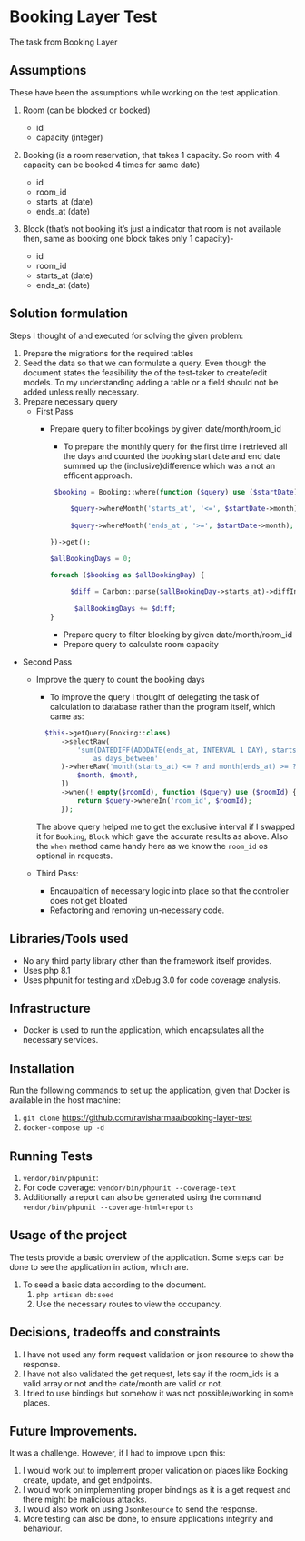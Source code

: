 # Booking Layer Test

The task from Booking Layer

## Assumptions
These have been the assumptions while working on the test application.
1. Room (can be blocked or booked)
   - id
   - capacity (integer)
2. Booking (is a room reservation, that takes 1 capacity. So room with 4 capacity can be booked 4 times for same date)
   - id
   - room_id
   - starts_at (date)
   - ends_at (date)
   
3. Block (that’s not booking it’s just a indicator that room is not available then, same as booking  one block takes only 1 capacity)-
   - id
   - room_id
   - starts_at (date)
   - ends_at (date)



## Solution formulation

Steps I thought of and executed for solving the given problem:

1. Prepare the migrations for the required tables
2. Seed the data so that we can formulate a query. Even though the document states the feasibility the 
of the test-taker to create/edit models. To my understanding adding a table or a field should not be added
unless really necessary.
3. Prepare necessary query
   - First Pass
     - Prepare query to filter bookings by given date/month/room_id
       - To prepare the monthly query for the first time i retrieved all the days and counted the booking 
       start date and end date summed up the (inclusive)difference which was a not an efficent approach. 
       ```php
        $booking = Booking::where(function ($query) use ($startDate) {
            
            $query->whereMonth('starts_at', '<=', $startDate->month);
            
            $query->whereMonth('ends_at', '>=', $startDate->month);
       
       })->get();
       
       $allBookingDays = 0;
       
       foreach ($booking as $allBookingDay) {
           
            $diff = Carbon::parse($allBookingDay->starts_at)->diffInDays(Carbon::parse($allBookingDay->ends_at)) + 1;
            
             $allBookingDays += $diff;
       }
       ```
     
       - Prepare query to filter blocking by given date/month/room_id
       - Prepare query to calculate room capacity
  - Second Pass
    - Improve the query to count the booking days
        - To improve the query I thought of delegating the task of calculation to database rather than the program itself,
      which came as:
      ```php 
        $this->getQuery(Booking::class)
            ->selectRaw(
                'sum(DATEDIFF(ADDDATE(ends_at, INTERVAL 1 DAY), starts_at))
                    as days_between'
            )->whereRaw('month(starts_at) <= ? and month(ends_at) >= ?', [
                $month, $month,
            ])
            ->when(! empty($roomId), function ($query) use ($roomId) {
                return $query->whereIn('room_id', $roomId);
            });
      ```
      The above query helped me to get the exclusive interval if I swapped it for `Booking`, `Block` which gave the 
    accurate results as above. Also the `when` method came handy here as we know the `room_id` os optional in requests.
    
    - Third Pass:
        - Encaupaltion of necessary logic into place so that the controller does not get bloated
        - Refactoring and removing un-necessary code.
      


## Libraries/Tools used
* No any third party library other than the framework itself provides.
* Uses php 8.1
* Uses phpunit for testing and xDebug 3.0 for code coverage analysis.

## Infrastructure
- Docker is used to run the application, which encapsulates all the necessary services.
## Installation

Run the following commands to set up the application, given that Docker is available in the host machine:

1. `git clone` https://github.com/ravisharmaa/booking-layer-test
2. `docker-compose up -d`

## Running Tests
1. `vendor/bin/phpunit`:
1. For code coverage:  `vendor/bin/phpunit --coverage-text`
1. Additionally a report can also be generated using the command `vendor/bin/phpunit --coverage-html=reports`

## Usage of the project
The tests provide a basic overview of the application. Some steps can be done to see the application in action, which are.

1. To seed a basic data according to the document.
    1. `php artisan db:seed`
   2. Use the necessary routes to view the occupancy.

## Decisions, tradeoffs and constraints

1. I have not used any form request validation or json resource to show the response.
2. I have not also validated the get request, lets say if the room_ids is a valid array or not and the date/month are valid or not.
3. I tried to use bindings but somehow it was not possible/working in some places.
## Future Improvements.

It was a challenge. However, if I had to improve upon this:

1. I would work out to implement proper validation on places like Booking create, update, and get endpoints.
2. I would work on implementing proper bindings as it is a get request and there might be malicious attacks. 
3. I would also work on using `JsonResource` to send the response.
4. More testing can also be done, to ensure applications integrity and behaviour.
